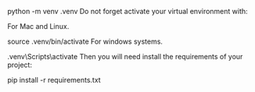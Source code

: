 python -m venv .venv
Do not forget activate your virtual environment with:

For Mac and Linux.

source .venv/bin/activate
For windows systems.

.venv\Scripts\activate
Then you will need install the requirements of your project:

pip install -r requirements.txt